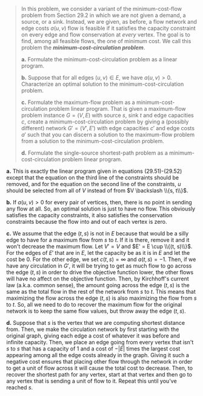 > In this problem, we consider a variant of the minimum-cost-flow problem from Section 29.2 in which we are not given a demand, a source, or a sink. Instead, we are given, as before, a flow network and edge costs $a(u, v)$ flow is feasible if it satisfies the capacity constraint on every edge and flow conservation at *every* vertex. The goal is to find, among all feasible flows, the one of minimum cost. We call this problem the ***minimum-cost-circulation problem***.
> 
> **a.** Formulate the minimum-cost-circulation problem as a linear program.
> 
> **b.** Suppose that for all edges $(u, v) \in E$, we have $a(u, v) > 0$. Characterize an optimal solution to the minimum-cost-circulation problem.
> 
> **c.** Formulate the maximum-flow problem as a minimum-cost-circulation problem linear program. That is given a maximum-flow problem instance $G = (V, E)$ with source $s$, sink $t$ and edge capacities $c$, create a minimum-cost-circulation problem by giving a (possibly different) network $G' = (V', E')$ with edge capacities $c'$ and edge costs $a'$ such that you can discern a solution to the maximum-flow problem from a solution to the minimum-cost-circulation problem.
> 
> **d.** Formulate the single-source shortest-path problem as a minimum-cost-circulation problem linear program.

**a.** This is exactly the linear program given in equations $\text{(29.51)}$-$\text{(29.52)}$ except that the equation on the third line of the constraints should be removed, and for the equation on the second line of the constraints, $u$ should be selected from all of $V$ instead of from $V \backslash \\{s, t\\}$.

**b.** If $a(u, v) > 0$ for every pair of vertices, then, there is no point in sending any flow at all. So, an optimal solution is just to have no flow. This obviously satisfies the capacity constraints, it also satisfies the conservation constraints because the flow into and out of each vertex is zero.

**c.** We assume that the edge $(t, s)$ is not in $E$ because that would be a silly edge to have for a maximum flow from $s$ to $t$. If it is there, remove it and it won't decrease the maximum flow. Let $V' = V$ and $E' = E \cup \\{(t, s)\\}$. For the edges of $E'$ that are in $E$, let the capacity be as it is in $E$ and let the cost be $0$. For the other edge, we set $c(t, s) = \infty$ and $a(t, s) = -1$. Then, if we have any circulation in $G'$, it will be trying to get as much flow to go across the edge $(t, s)$ in order to drive the objective function lower, the other flows will have no affect on the objective function. Then, by Kirchhoff's current law (a.k.a. common sense), the amount going across the edge $(t, s)$ is the same as the total flow in the rest of the network from $s$ to $t$. This means that maximizing the flow across the edge $(t, s)$ is also maximizing the flow from $s$ to $t$. So, all we need to do to recover the maximum flow for the original network is to keep the same flow values, but throw away the edge $(t, s)$.

**d.** Suppose that $s$ is the vertex that we are computing shortest distance from. Then, we make the circulation network by first starting with the original graph, giving each edge a cost of whatever it was before and infinite capacity. Then, we place an edge going from every vertex that isn't $s$ to $s$ that has a capacity of $1$ and a cost of $-|E|$ times the largest cost appearing among all the edge costs already in the graph. Giving it such a negative cost ensures that placing other flow through the network in order to get a unit of flow across it will cause the total cost to decrease. Then, to recover the shortest path for any vertex, start at that vertex and then go to any vertex that is sending a unit of flow to it. Repeat this until you've reached $s$.
